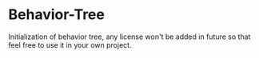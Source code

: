 # Behavior-Tree
Initialization of behavior tree, any license won't be added in future so that feel free to use it in your own project. 
